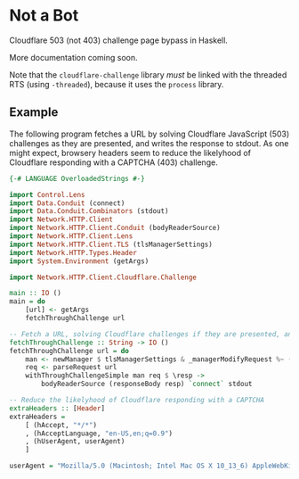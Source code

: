 Not a Bot
=========

Cloudflare 503 (not 403) challenge page bypass in Haskell.

More documentation coming soon.

Note that the `cloudflare-challenge` library *must* be linked with the threaded RTS (using `-threaded`), because it uses the `process` library.

## Example

The following program fetches a URL by solving Cloudflare JavaScript (503) challenges as they are presented, and writes the response to stdout. As one might expect, browsery headers seem to reduce the likelyhood of Cloudflare responding with a CAPTCHA (403) challenge.

```haskell
{-# LANGUAGE OverloadedStrings #-}

import Control.Lens
import Data.Conduit (connect)
import Data.Conduit.Combinators (stdout)
import Network.HTTP.Client
import Network.HTTP.Client.Conduit (bodyReaderSource)
import Network.HTTP.Client.Lens
import Network.HTTP.Client.TLS (tlsManagerSettings)
import Network.HTTP.Types.Header
import System.Environment (getArgs)

import Network.HTTP.Client.Cloudflare.Challenge

main :: IO ()
main = do
    [url] <- getArgs
    fetchThroughChallenge url

-- Fetch a URL, solving Cloudflare challenges if they are presented, and write the response to stdout
fetchThroughChallenge :: String -> IO ()
fetchThroughChallenge url = do
    man <- newManager $ tlsManagerSettings & _managerModifyRequest %~ (<&>) (& _requestHeaders <>~ extraHeaders)
    req <- parseRequest url
    withThroughChallengeSimple man req $ \resp ->
        bodyReaderSource (responseBody resp) `connect` stdout

-- Reduce the likelyhood of Cloudflare responding with a CAPTCHA
extraHeaders :: [Header]
extraHeaders =
    [ (hAccept, "*/*")
    , (hAcceptLanguage, "en-US,en;q=0.9")
    , (hUserAgent, userAgent)
    ]

userAgent = "Mozilla/5.0 (Macintosh; Intel Mac OS X 10_13_6) AppleWebKit/537.36 (KHTML, like Gecko) Chrome/67.0.3396.99 Safari/537.36"
```
